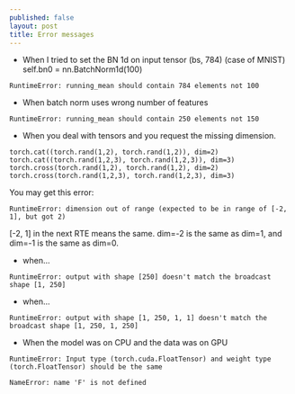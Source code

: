 ```yaml
---
published: false
layout: post
title: Error messages
---
```


* When I tried to set the BN 1d on input tensor (bs, 784) (case of MNIST)
self.bn0 = nn.BatchNorm1d(100)
```
RuntimeError: running_mean should contain 784 elements not 100
```

* When batch norm uses wrong number of features
```
RuntimeError: running_mean should contain 250 elements not 150
```

* When you deal with tensors and you request the missing dimension.
```
torch.cat((torch.rand(1,2), torch.rand(1,2)), dim=2)
torch.cat((torch.rand(1,2,3), torch.rand(1,2,3)), dim=3)
torch.cross(torch.rand(1,2), torch.rand(1,2), dim=2)
torch.cross(torch.rand(1,2,3), torch.rand(1,2,3), dim=3)
```
You may get this error:
```
RuntimeError: dimension out of range (expected to be in range of [-2, 1], but got 2)
```
[-2, 1] in the next RTE means the same. dim=-2 is the same as dim=1, and dim=-1 is the same as dim=0.

* when...
```
RuntimeError: output with shape [250] doesn't match the broadcast shape [1, 250]
```

* when...
```
RuntimeError: output with shape [1, 250, 1, 1] doesn't match the broadcast shape [1, 250, 1, 250]
```

* When the model was on CPU and the data was on GPU
```
RuntimeError: Input type (torch.cuda.FloatTensor) and weight type (torch.FloatTensor) should be the same
```


```
NameError: name 'F' is not defined
```
